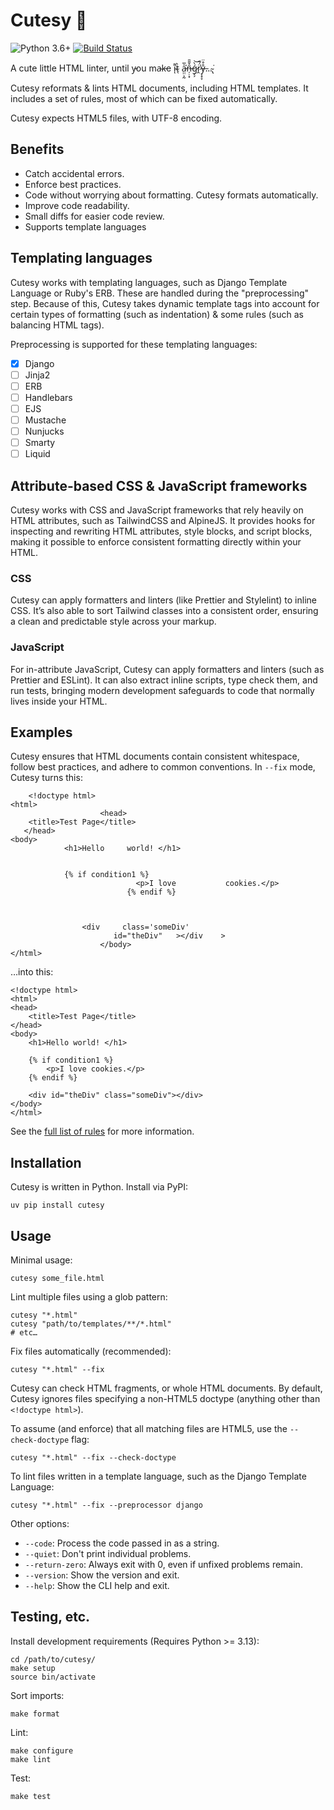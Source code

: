 # Cutesy 🥰

![Python 3.6+](https://img.shields.io/badge/python-3.6%2B-blue) [![Build Status](https://travis-ci.com/chasefinch/cutesy.svg?branch=main)](https://travis-ci.com/chasefinch/cutesy)

A cute little HTML linter, until y̵ou ma̴k̵e i̴͌ͅt̴̖̀ a̵̤̤͕̰͐̅͘͘n̶̦̣͙̑̌̆̄ǵ̷̗̗̀͝r̷̭̈́͂͘ẙ̶͔̟̞̊̈…̴̢͘

Cutesy reformats & lints HTML documents, including HTML templates. It includes a set of rules, most of which can be fixed automatically.

Cutesy expects HTML5 files, with UTF-8 encoding.

## Benefits

- Catch accidental errors.
- Enforce best practices.
- Code without worrying about formatting. Cutesy formats automatically.
- Improve code readability.
- Small diffs for easier code review.
- Supports template languages

## Templating languages

Cutesy works with templating languages, such as Django Template Language or Ruby's ERB. These are handled during the "preprocessing" step. Because of this, Cutesy takes dynamic template tags into account for certain types of formatting (such as indentation) & some rules (such as balancing HTML tags).

Preprocessing is supported for these templating languages:

- [x] Django
- [ ] Jinja2
- [ ] ERB
- [ ] Handlebars
- [ ] EJS
- [ ] Mustache
- [ ] Nunjucks
- [ ] Smarty
- [ ] Liquid

## Attribute-based CSS & JavaScript frameworks

Cutesy works with CSS and JavaScript frameworks that rely heavily on HTML attributes, such as TailwindCSS and AlpineJS. It provides hooks for inspecting and rewriting HTML attributes, style blocks, and script blocks, making it possible to enforce consistent formatting directly within your HTML.

### CSS

Cutesy can apply formatters and linters (like Prettier and Stylelint) to inline CSS. It’s also able to sort Tailwind classes into a consistent order, ensuring a clean and predictable style across your markup.

### JavaScript

For in-attribute JavaScript, Cutesy can apply formatters and linters (such as Prettier and ESLint). It can also extract inline scripts, type check them, and run tests, bringing modern development safeguards to code that normally lives inside your HTML.

## Examples

Cutesy ensures that HTML documents contain consistent whitespace, follow best practices, and adhere to common conventions. In `--fix` mode, Cutesy turns this:

        <!doctype html>
    <html>
                        <head>
        <title>Test Page</title>
       </head>
    <body>
                <h1>Hello     world! </h1>


                {% if condition1 %}
                                <p>I love           cookies.</p>
                              {% endif %}



                    <div     class='someDiv'
                           id="theDiv"   ></div    >
                        </body>
    </html>

…into this:

    <!doctype html>
    <html>
    <head>
        <title>Test Page</title>
    </head>
    <body>
        <h1>Hello world! </h1>

        {% if condition1 %}
            <p>I love cookies.</p>
        {% endif %}

        <div id="theDiv" class="someDiv"></div>
    </body>
    </html>

See the [full list of rules](docs/rules.md) for more information.

## Installation

Cutesy is written in Python. Install via PyPI:

    uv pip install cutesy

## Usage

Minimal usage:

    cutesy some_file.html


Lint multiple files using a glob pattern:

    cutesy "*.html"
    cutesy "path/to/templates/**/*.html"
    # etc…


Fix files automatically (recommended):

    cutesy "*.html" --fix


Cutesy can check HTML fragments, or whole HTML documents. By default, Cutesy ignores files specifying a non-HTML5 doctype (anything other than `<!doctype html>`).

To assume (and enforce) that all matching files are HTML5, use the `--check-doctype` flag:

    cutesy "*.html" --fix --check-doctype


To lint files written in a template language, such as the Django Template Language:

    cutesy "*.html" --fix --preprocessor django


Other options:

- `--code`: Process the code passed in as a string.
- `--quiet`: Don't print individual problems.
- `--return-zero`: Always exit with 0, even if unfixed problems remain.
- `--version`: Show the version and exit.
- `--help`: Show the CLI help and exit.


## Testing, etc.

Install development requirements (Requires Python >= 3.13):

    cd /path/to/cutesy/
    make setup
    source bin/activate

Sort imports:

    make format

Lint:

    make configure
    make lint

Test:

    make test

